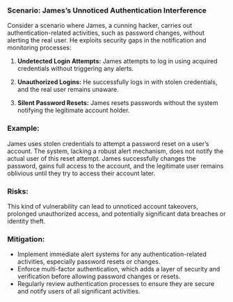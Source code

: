 ### Scenario: James’s Unnoticed Authentication Interference 
Consider a scenario where James, a cunning hacker, carries out authentication-related activities, such as password changes, without alerting the real user. He exploits security gaps in the notification and monitoring processes: 

1. **Undetected Login Attempts:** James attempts to log in using acquired credentials without triggering any alerts. 

2. **Unauthorized Logins:** He successfully logs in with stolen credentials, and the real user remains unaware. 

3. **Silent Password Resets:** James resets passwords without the system notifying the legitimate account holder. 

### Example: 

James uses stolen credentials to attempt a password reset on a user’s account. The system, lacking a robust alert mechanism, does not notify the actual user of this reset attempt. James successfully changes the password, gains full access to the account, and the legitimate user remains oblivious until they try to access their account later. 

### Risks: 

This kind of vulnerability can lead to unnoticed account takeovers, prolonged unauthorized access, and potentially significant data breaches or identity theft. 

### Mitigation: 

- Implement immediate alert systems for any authentication-related activities, especially password resets or changes. 
- Enforce multi-factor authentication, which adds a layer of security and verification before allowing password changes or resets. 
- Regularly review authentication processes to ensure they are secure and notify users of all significant activities. 